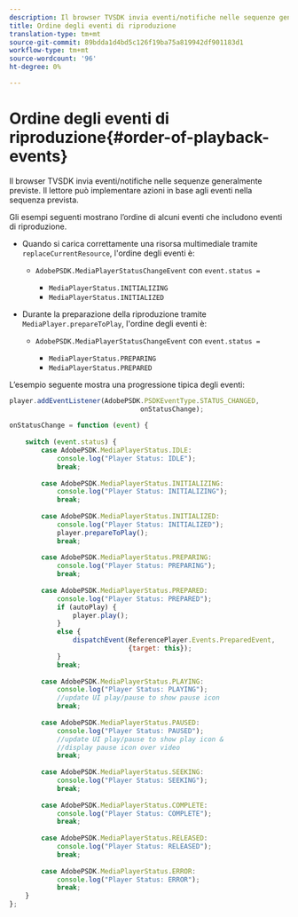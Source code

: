 ```yaml
---
description: Il browser TVSDK invia eventi/notifiche nelle sequenze generalmente previste. Il lettore può implementare azioni in base agli eventi nella sequenza prevista.
title: Ordine degli eventi di riproduzione
translation-type: tm+mt
source-git-commit: 89bdda1d4bd5c126f19ba75a819942df901183d1
workflow-type: tm+mt
source-wordcount: '96'
ht-degree: 0%

---
```



# Ordine degli eventi di riproduzione{#order-of-playback-events}

Il browser TVSDK invia eventi/notifiche nelle sequenze generalmente previste. Il lettore può implementare azioni in base agli eventi nella sequenza prevista.

<!--<a id="section_D247A5873A854A079EFA6AC2E80AB894"></a>-->

Gli esempi seguenti mostrano l’ordine di alcuni eventi che includono eventi di riproduzione.

* Quando si carica correttamente una risorsa multimediale tramite `replaceCurrentResource`, l&#39;ordine degli eventi è:

   * `AdobePSDK.MediaPlayerStatusChangeEvent` con  `event.status =`

      * `MediaPlayerStatus.INITIALIZING`
      * `MediaPlayerStatus.INITIALIZED`

* Durante la preparazione della riproduzione tramite `MediaPlayer.prepareToPlay`, l&#39;ordine degli eventi è:

   * `AdobePSDK.MediaPlayerStatusChangeEvent` con  `event.status =`

      * `MediaPlayerStatus.PREPARING`
      * `MediaPlayerStatus.PREPARED`

<!--<a id="section_76C13548AF934868B70757CA5489E516"></a>-->

L’esempio seguente mostra una progressione tipica degli eventi:

```js
player.addEventListener(AdobePSDK.PSDKEventType.STATUS_CHANGED,  
                                 onStatusChange); 
 
onStatusChange = function (event) { 
 
    switch (event.status) { 
        case AdobePSDK.MediaPlayerStatus.IDLE: 
            console.log("Player Status: IDLE"); 
            break; 
 
        case AdobePSDK.MediaPlayerStatus.INITIALIZING: 
            console.log("Player Status: INITIALIZING"); 
            break; 
 
        case AdobePSDK.MediaPlayerStatus.INITIALIZED: 
            console.log("Player Status: INITIALIZED"); 
            player.prepareToPlay(); 
            break; 
 
        case AdobePSDK.MediaPlayerStatus.PREPARING: 
            console.log("Player Status: PREPARING"); 
            break; 
 
        case AdobePSDK.MediaPlayerStatus.PREPARED: 
            console.log("Player Status: PREPARED"); 
            if (autoPlay) { 
                player.play(); 
            } 
            else { 
                dispatchEvent(ReferencePlayer.Events.PreparedEvent,  
                              {target: this}); 
            } 
            break; 
 
        case AdobePSDK.MediaPlayerStatus.PLAYING: 
            console.log("Player Status: PLAYING"); 
            //update UI play/pause to show pause icon 
            break; 
 
        case AdobePSDK.MediaPlayerStatus.PAUSED: 
            console.log("Player Status: PAUSED"); 
            //update UI play/pause to show play icon &  
            //display pause icon over video 
            break; 
 
        case AdobePSDK.MediaPlayerStatus.SEEKING: 
            console.log("Player Status: SEEKING"); 
            break; 
 
        case AdobePSDK.MediaPlayerStatus.COMPLETE: 
            console.log("Player Status: COMPLETE"); 
            break; 
 
        case AdobePSDK.MediaPlayerStatus.RELEASED: 
            console.log("Player Status: RELEASED"); 
            break; 
 
        case AdobePSDK.MediaPlayerStatus.ERROR: 
            console.log("Player Status: ERROR"); 
            break; 
    } 
};
```

